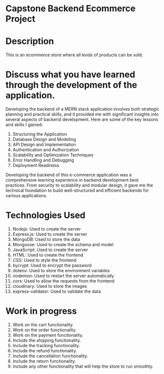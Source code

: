 #  Capstone Backend Ecommerce Project

# Description
This is an ecommerce store where all kinds of products can be sold. 

# Discuss what you have learned through the development of the application.
Developing the backend of a MERN stack application involves both strategic planning and practical skills, and it provided me with significant insights into several aspects of backend development. Here are some of the key lessons and skills I gained:

1. Structuring the Application
2. Database Design and Modeling
3. API Design and Implementation
4. Authentication and Authorization
6. Scalability and Optimization Techniques
7. Error Handling and Debugging
8. Deployment Readiness

Developing the backend of this e-commerce application was a comprehensive learning experience in backend development best practices. From security to scalability and modular design, it gave me the technical foundation to build well-structured and efficient backends for various applications.

# Technologies Used
1. Nodejs: Used to create the server
2. Express.js:  Used to create the server
3. MongoDB: Used to store the data
4. Mongoose: Used to create the schema and model
5. JavaScript: Used to create the server
6. HTML: Used to create the frontend
7. CSS: Used to style the frontend
8. bycrypt: Used to encrypt the password
9. dotenv: Used to store the environment variables
10. nodemon: Used to restart the server automatically
11. cors: Used to allow the requests from the frontend
12. cloudinary: Used to store the images
13. express-validator: Used to validate the data

# Work in progress
1. Work on the cart functionality.
2. Work on the order functionality.
3. Work on the payment functionality.
4. Include the shipping functionality.
5. Include the tracking functionality.
6. Include the refund functionality.
7. Include the cancellation functionality.
8. Include the return functionality.
9. Include any other functionality that will help the store to run smoothly. 




